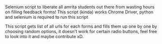 Selenium script to liberate all amrita students out there from wasting hours on filling feedback forms!
This script (kinda) works
Chrome Driver, python and selenium is required to run this script

This script gets list of all urls for each forms and fills them up one by one by choosing random options, it doesn't work for certain radio buttons, feel free to look into it and maybe contribute xD. 